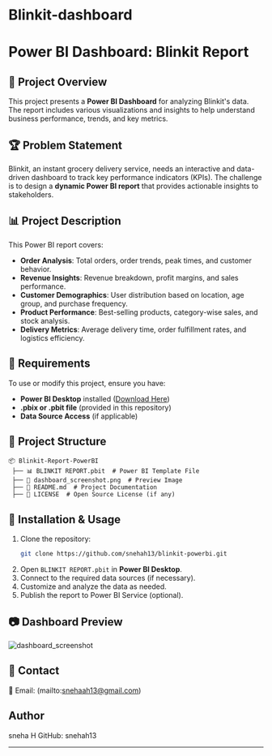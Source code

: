 # Blinkit-dashboard
# Power BI Dashboard: Blinkit Report

## 📌 Project Overview

This project presents a **Power BI Dashboard** for analyzing Blinkit's data. The report includes various visualizations and insights to help understand business performance, trends, and key metrics.

## 🏆 Problem Statement

Blinkit, an instant grocery delivery service, needs an interactive and data-driven dashboard to track key performance indicators (KPIs). The challenge is to design a **dynamic Power BI report** that provides actionable insights to stakeholders.

## 📊 Project Description

This Power BI report covers:

- **Order Analysis**: Total orders, order trends, peak times, and customer behavior.
- **Revenue Insights**: Revenue breakdown, profit margins, and sales performance.
- **Customer Demographics**: User distribution based on location, age group, and purchase frequency.
- **Product Performance**: Best-selling products, category-wise sales, and stock analysis.
- **Delivery Metrics**: Average delivery time, order fulfillment rates, and logistics efficiency.

## 🔧 Requirements

To use or modify this project, ensure you have:

- **Power BI Desktop** installed ([Download Here](https://powerbi.microsoft.com/))
- **.pbix or .pbit file** (provided in this repository)
- **Data Source Access** (if applicable)

## 📂 Project Structure

```
📦 Blinkit-Report-PowerBI
 ├── 📊 BLINKIT REPORT.pbit  # Power BI Template File
 ├── 📸 dashboard_screenshot.png  # Preview Image
 ├── 📜 README.md  # Project Documentation
 ├── 📄 LICENSE  # Open Source License (if any)
```

## 🚀 Installation & Usage

1. Clone the repository:
   ```sh
   git clone https://github.com/snehah13/blinkit-powerbi.git
   ```
2. Open `BLINKIT REPORT.pbit` in **Power BI Desktop**.
3. Connect to the required data sources (if necessary).
4. Customize and analyze the data as needed.
5. Publish the report to Power BI Service (optional).

## 📷 Dashboard Preview

![dashboard_screenshot](https://github.com/user-attachments/assets/3240e850-7272-4438-a817-ab54438abf6f)

## 🔗 Contact
 📧 Email: (mailto\:snehaah13@gmail.com)
  
## Author
sneha H
GitHub: snehah13

---


